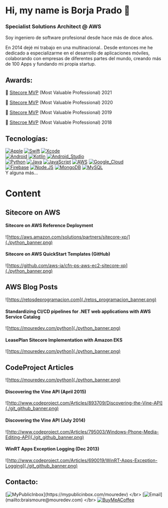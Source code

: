 # Hi, my name is Borja Prado 👋
### Specialist Solutions Architect @ AWS

Soy ingeniero de software profesional desde hace más de doce años.

En 2014 dejé mi trabajo en una multinacional..
Desde entonces me he dedicado a especializarme en el desarrollo de aplicaciones móviles, colaborando con empresas de diferentes partes del mundo, creando más de 100 Apps y fundando mi propia startup.

## Awards:
👥 [Sitecore MVP](https://mvp.microsoft.com/es-es/PublicProfile/5004970) (Most Valuable Professional) 2021

👥 [Sitecore MVP](https://mvp.microsoft.com/es-es/PublicProfile/5004970) (Most Valuable Professional) 2020

👥 [Sitecore MVP](https://mvp.microsoft.com/es-es/PublicProfile/5004970) (Most Valuable Professional) 2019

👥 [Sitecroe MVP](https://mvp.microsoft.com/es-es/PublicProfile/5004970) (Most Valuable Professional) 2018

## Tecnologías:
[![Apple](https://img.shields.io/badge/iOS-999999?style=for-the-badge&logo=apple&logoColor=white&labelColor=101010)]()
[![Swift](https://img.shields.io/badge/Swift-FA7343?style=for-the-badge&logo=swift&logoColor=white&labelColor=101010)]()
[![Xcode](https://img.shields.io/badge/Xcode-1575F9?style=for-the-badge&logo=xcode&logoColor=white&labelColor=101010)]()
</br>
[![Android](https://img.shields.io/badge/Android-3DDC84?style=for-the-badge&logo=android&logoColor=white&labelColor=101010)]()
[![Kotlin](https://img.shields.io/badge/Kotlin-0095D5?style=for-the-badge&logo=kotlin&logoColor=white&labelColor=101010)]()
[![Android_Studio](https://img.shields.io/badge/Android_Studio-3DDC84?style=for-the-badge&logo=android-studio&logoColor=white&labelColor=101010)]()
</br>
[![Python](https://img.shields.io/badge/Python-yellow?style=for-the-badge&logo=python&logoColor=white&labelColor=101010)]()
[![Java](https://img.shields.io/badge/Java-007396?style=for-the-badge&logo=java&logoColor=white&labelColor=101010)]()
[![JavaScript](https://img.shields.io/badge/JavaScript-F7DF1E?style=for-the-badge&logo=javascript&logoColor=white&labelColor=101010)]()
[![AWS](https://img.shields.io/badge/AWS-232F3E?style=for-the-badge&logo=amazon-aws&logoColor=white&labelColor=101010)]()
[![Google_Cloud](https://img.shields.io/badge/Google_Cloud-4285F4?style=for-the-badge&logo=googlecloud&logoColor=white&labelColor=101010)]()
</br>
[![Firebase](https://img.shields.io/badge/Firebase-FFCA28?style=for-the-badge&logo=firebase&logoColor=white&labelColor=101010)]()
[![Node.JS](https://img.shields.io/badge/Node.JS-339933?style=for-the-badge&logo=node.js&logoColor=white&labelColor=101010)]()
[![MongoDB](https://img.shields.io/badge/MongoDB-47A248?style=for-the-badge&logo=mongodb&logoColor=white&labelColor=101010)]()
[![MySQL](https://img.shields.io/badge/MySQL-4479A1?style=for-the-badge&logo=mysql&logoColor=white&labelColor=101010)]()
</br>
Y alguna más...

# Content

## Sitecore on AWS

#### Sitecore on AWS Reference Deployment
![https://aws.amazon.com/solutions/partners/sitecore-xp/](./python_banner.png)

#### Sitecore on AWS QuickStart Templates (GitHub)
![https://github.com/aws-ia/cfn-ps-aws-ec2-sitecore-xp](./python_banner.png)



## AWS Blog Posts
![https://retosdeprogramacion.com](./retos_programacion_banner.png)

#### Standardizing CI/CD pipelines for .NET web applications with AWS Service Catalog
![https://mouredev.com/python](./python_banner.png)


#### LeasePlan Sitecore Implementation with Amazon EKS
![https://mouredev.com/python](./python_banner.png)


## CodeProject Articles
![https://mouredev.com/python](./python_banner.png)

#### Discovering the Vine API (April 2015)
![http://www.codeproject.com/Articles/893709/Discovering-the-Vine-API](./git_github_banner.png)

#### Discovering the Vine API (July 2014)
![http://www.codeproject.com/Articles/795003/Windows-Phone-Media-Editing-API](./git_github_banner.png)

#### WinRT Apps Exception Logging (Dec 2013)
![http://www.codeproject.com/Articles/690019/WinRT-Apps-Exception-Logging](./git_github_banner.png)



## Contacto:

[![MyPublicInbox](https://img.shields.io/badge/MyPublicInbox-MENSAJE+CAFÉ_(RESPUESTA_RÁPIDA)_Gracias!-orange?style=for-the-badge&logo=Microsoft+Outlook&logoColor=white&labelColor=101010)](https://mypublicinbox.com/mouredev)
</br>
[![Email](https://img.shields.io/badge/braismoure@mouredev.com-email_personal_(respuesta_lenta)-D14836?style=for-the-badge&logo=gmail&logoColor=white&labelColor=101010)](mailto:braismoure@mouredev.com)
</br>
[![BuyMeACoffee](https://img.shields.io/badge/Buy_Me_A_Coffee-apoya_mi_trabajo-FFDD00?style=for-the-badge&logo=buy-me-a-coffee&logoColor=white&labelColor=101010)](https://www.buymeacoffee.com/mouredev)
